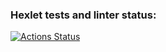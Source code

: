 ### Hexlet tests and linter status:
[![Actions Status](https://github.com/nail685/python-project-49/actions/workflows/hexlet-check.yml/badge.svg)](https://github.com/nail685/python-project-49/actions)